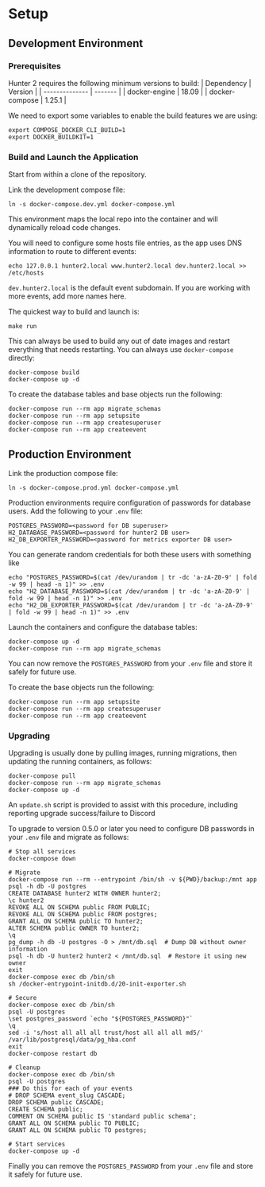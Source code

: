 Setup
=====

Development Environment
-----------------------

### Prerequisites

Hunter 2 requires the following minimum versions to build:
| Dependency     | Version |
| -------------- | ------- |
| docker-engine  | 18.09   |
| docker-compose | 1.25.1  |

We need to export some variables to enable the build features we are using:
```shell
export COMPOSE_DOCKER_CLI_BUILD=1
export DOCKER_BUILDKIT=1
```

### Build and Launch the Application

Start from within a clone of the repository.

Link the development compose file:
```shell
ln -s docker-compose.dev.yml docker-compose.yml
```
This environment maps the local repo into the container and will dynamically reload code changes.

You will need to configure some hosts file entries, as the app uses DNS information to route to different events:
```shell
echo 127.0.0.1 hunter2.local www.hunter2.local dev.hunter2.local >> /etc/hosts
```
`dev.hunter2.local` is the default event subdomain. If you are working with more events, add more names here.

The quickest way to build and launch is:

```shell
make run
```

This can always be used to build any out of date images and restart everything that needs restarting.
You can always use `docker-compose` directly:

```shell
docker-compose build
docker-compose up -d
```

To create the database tables and base objects run the following:
```shell
docker-compose run --rm app migrate_schemas
docker-compose run --rm app setupsite
docker-compose run --rm app createsuperuser
docker-compose run --rm app createevent
```

Production Environment
----------------------

Link the production compose file:
```shell
ln -s docker-compose.prod.yml docker-compose.yml
```

Production environments require configuration of passwords for database users. Add the following to your `.env` file:
```
POSTGRES_PASSWORD=<password for DB superuser>
H2_DATABASE_PASSWORD=<password for hunter2 DB user>
H2_DB_EXPORTER_PASSWORD=<password for metrics exporter DB user>
```

You can generate random credentials for both these users with something like
```
echo "POSTGRES_PASSWORD=$(cat /dev/urandom | tr -dc 'a-zA-Z0-9' | fold -w 99 | head -n 1)" >> .env
echo "H2_DATABASE_PASSWORD=$(cat /dev/urandom | tr -dc 'a-zA-Z0-9' | fold -w 99 | head -n 1)" >> .env
echo "H2_DB_EXPORTER_PASSWORD=$(cat /dev/urandom | tr -dc 'a-zA-Z0-9' | fold -w 99 | head -n 1)" >> .env
```

Launch the containers and configure the database tables:
```shell
docker-compose up -d
docker-compose run --rm app migrate_schemas
```

You can now remove the `POSTGRES_PASSWORD` from your `.env` file and store it safely for future use.

To create the base objects run the following:
```shell
docker-compose run --rm app setupsite
docker-compose run --rm app createsuperuser
docker-compose run --rm app createevent
```

### Upgrading

Upgrading is usually done by pulling images, running migrations, then updating the running containers, as follows:
```
docker-compose pull
docker-compose run --rm app migrate_schemas
docker-compose up -d
```

An `update.sh` script is provided to assist with this procedure, including reporting upgrade success/failure to Discord

To upgrade to version 0.5.0 or later you need to configure DB passwords in your `.env` file and migrate as follows:
```
# Stop all services
docker-compose down

# Migrate
docker-compose run --rm --entrypoint /bin/sh -v ${PWD}/backup:/mnt app
psql -h db -U postgres
CREATE DATABASE hunter2 WITH OWNER hunter2;
\c hunter2
REVOKE ALL ON SCHEMA public FROM PUBLIC;
REVOKE ALL ON SCHEMA public FROM postgres;
GRANT ALL ON SCHEMA public TO hunter2;
ALTER SCHEMA public OWNER TO hunter2;
\q
pg_dump -h db -U postgres -O > /mnt/db.sql  # Dump DB without owner information
psql -h db -U hunter2 hunter2 < /mnt/db.sql  # Restore it using new owner
exit
docker-compose exec db /bin/sh
sh /docker-entrypoint-initdb.d/20-init-exporter.sh

# Secure
docker-compose exec db /bin/sh
psql -U postgres
\set postgres_password `echo "${POSTGRES_PASSWORD}"`
\q
sed -i 's/host all all all trust/host all all all md5/' /var/lib/postgresql/data/pg_hba.conf
exit
docker-compose restart db

# Cleanup
docker-compose exec db /bin/sh
psql -U postgres
### Do this for each of your events
# DROP SCHEMA event_slug CASCADE;
DROP SCHEMA public CASCADE;
CREATE SCHEMA public;
COMMENT ON SCHEMA public IS 'standard public schema';
GRANT ALL ON SCHEMA public TO PUBLIC;
GRANT ALL ON SCHEMA public TO postgres;

# Start services
docker-compose up -d
```

Finally you can remove the `POSTGRES_PASSWORD` from your `.env` file and store it safely for future use.
